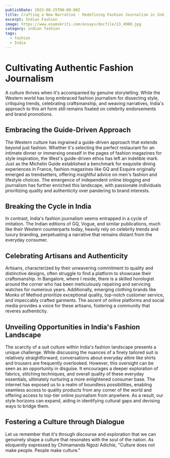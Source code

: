 ```yaml
---
publishDate: 2023-08-25T00:00:00Z
title: Crafting a New Narrative - Redefining Fashion Journalism in India
excerpt: Indian Fashion 
image: https://www.esamskriti.com/essays/docfile/13_4900.jpg
category: indian fashion
tags:
  - fashion
  - India
---
```


# Cultivating Authentic Fashion Journalism

A culture thrives when it's accompanied by genuine storytelling. While the Western world has long embraced fashion journalism for dissecting style, critiquing trends, celebrating craftsmanship, and weaving narratives, India's approach to this art form still remains fixated on celebrity endorsements and brand promotions.

## Embracing the Guide-Driven Approach

The Western culture has ingrained a guide-driven approach that extends beyond just fashion. Whether it's selecting the perfect restaurant for an intimate dinner or immersing oneself in the pages of fashion magazines for style inspiration, the West's guide-driven ethos has left an indelible mark. Just as the Michelin Guide established a benchmark for exquisite dining experiences in France, fashion magazines like GQ and Esquire originally emerged as trendsetters, offering insightful advice on men's fashion and lifestyle choices. The emergence of independent online blogging and journalism has further enriched this landscape, with passionate individuals prioritizing quality and authenticity over pandering to brand interests.

## Breaking the Cycle in India

In contrast, India's fashion journalism seems entrapped in a cycle of imitation. The Indian editions of GQ, Vogue, and similar publications, much like their Western counterparts today, heavily rely on celebrity trends and luxury branding, perpetuating a narrative that remains distant from the everyday consumer.

## Celebrating Artisans and Authenticity

Artisans, characterized by their unwavering commitment to quality and distinctive designs, often struggle to find a platform to showcase their craftsmanship. In Bangalore, where I reside, there is a skilled horologist around the corner who has been meticulously repairing and servicing watches for numerous years. Additionally, emerging clothing brands like Monks of Method prioritize exceptional quality, top-notch customer service, and impeccably crafted garments. The ascent of online platforms and social media provides a voice for these artisans, fostering a community that reveres authenticity.

## Unveiling Opportunities in India's Fashion Landscape

The scarcity of a suit culture within India's fashion landscape presents a unique challenge. While discussing the nuances of a finely tailored suit is relatively straightforward, conversations about everyday attire like shirts and trousers are frequently overlooked. However, this oversight can be seen as an opportunity in disguise. It encourages a deeper exploration of fabrics, stitching techniques, and overall quality of these everyday essentials, ultimately nurturing a more enlightened consumer base. The internet has exposed us to a realm of boundless possibilities, enabling seamless access to quality products from any corner of the world and offering access to top-tier online journalism from anywhere. As a result, our style horizons can expand, aiding in identifying cultural gaps and devising ways to bridge them.

## Fostering a Culture through Dialogue

Let us remember that it's through discourse and exploration that we can genuinely shape a culture that resonates with the soul of the nation. As eloquently expressed by Chimamanda Ngozi Adichie, "Culture does not make people. People make culture."
